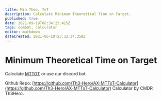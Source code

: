 ```yaml
---
title: Min Theo. ToT
description: Calculate Minimum Theoretical Time on Target.
published: true
date: 2021-09-19T08:34:23.415Z
tags: combat, calculator
editor: markdown
dateCreated: 2021-06-10T23:32:34.358Z
---
```


# Minimum Theoretical Time on Target



Calculate [MTTOT](https://th3-hero.github.io/AX-MTToT-Calculator/) or use our discord bot.

Github Repo: [https://github.com/Th3-Hero/AX-MTToT-Calculator](https://github.com/Th3-Hero/AX-MTToT-Calculator) Calculator by CMDR Th3Hero.